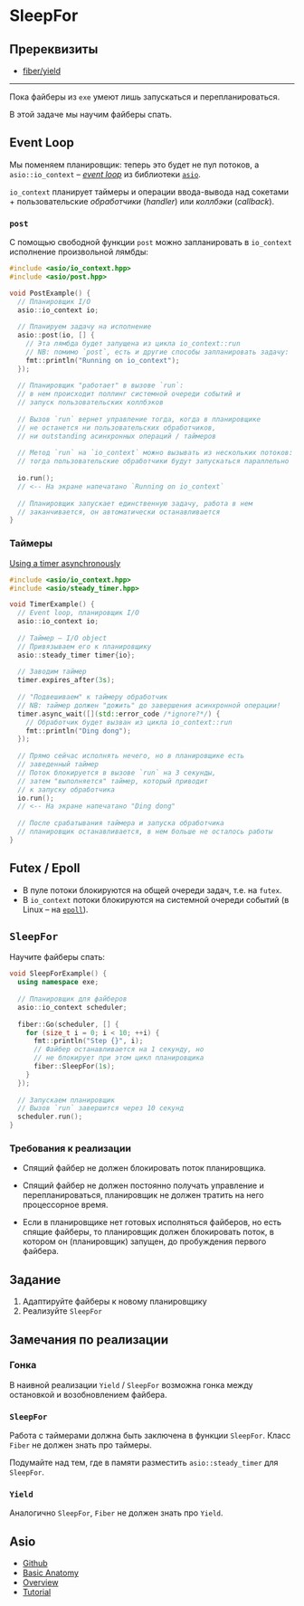 # SleepFor

## Пререквизиты

- [fiber/yield](/tasks/fiber/yield)

---

Пока файберы из `exe` умеют лишь запускаться и перепланироваться. 

В этой задаче мы научим файберы спать.

## Event Loop

Мы поменяем планировщик: теперь это будет не пул потоков, а `asio::io_context` – [_event loop_](http://latentflip.com/loupe/) из библиотеки [`asio`](https://think-async.com/).

`io_context` планирует таймеры и операции ввода-вывода над сокетами + пользовательские _обработчики_ (_handler_) или _коллбэки_ (_callback_).

### `post` 

С помощью свободной функции `post` можно запланировать в `io_context` исполнение произвольной лямбды: 

```cpp
#include <asio/io_context.hpp>
#include <asio/post.hpp>

void PostExample() {
  // Планировщик I/O
  asio::io_context io;
    
  // Планируем задачу на исполнение
  asio::post(io, [] {
    // Эта лямбда будет запущена из цикла io_context::run
    // NB: помимо `post`, есть и другие способы запланировать задачу: `dispatch`, `defer`
    fmt::println("Running on io_context");
  });
  
  // Планировщик "работает" в вызове `run`:
  // в нем происходит поллинг системной очереди событий и 
  // запуск пользовательских коллбэков
  
  // Вызов `run` вернет управление тогда, когда в планировщике
  // не останется ни пользовательских обработчиков, 
  // ни outstanding асинхронных операций / таймеров
  
  // Метод `run` на `io_context` можно вызывать из нескольких потоков: 
  // тогда пользовательские обработчики будут запускаться параллельно
  
  io.run();
  // <-- На экране напечатано `Running on io_context`
  
  // Планировщик запускает единственную задачу, работа в нем 
  // заканчивается, он автоматически останавливается
}
```

### Таймеры

[Using a timer asynchronously](https://think-async.com/Asio/asio-1.22.1/doc/asio/tutorial/tuttimer2.html)

```cpp
#include <asio/io_context.hpp>
#include <asio/steady_timer.hpp>

void TimerExample() {
  // Event loop, планировщик I/O
  asio::io_context io;
  
  // Таймер – I/O object
  // Привязываем его к планировщику
  asio::steady_timer timer{io};
  
  // Заводим таймер
  timer.expires_after(3s);
  
  // "Подвешиваем" к таймеру обработчик
  // NB: таймер должен "дожить" до завершения асинхронной операции!
  timer.async_wait([](std::error_code /*ignore?*/) {
    // Обработчик будет вызван из цикла io_context::run
    fmt::println("Ding dong");
  });
  
  // Прямо сейчас исполнять нечего, но в планировщике есть 
  // заведенный таймер
  // Поток блокируется в вызове `run` на 3 секунды, 
  // затем "выполняется" таймер, который приводит 
  // к запуску обработчика
  io.run();
  // <-- На экране напечатано "Ding dong"
  
  // После срабатывания таймера и запуска обработчика
  // планировщик останавливается, в нем больше не осталось работы
}
```

## Futex / Epoll

- В пуле потоки блокируются на общей очереди задач, т.е. на `futex`.
- В `io_context` потоки блокируются на системной очереди событий (в Linux – на [`epoll`](https://man7.org/linux/man-pages/man7/epoll.7.html)).

## `SleepFor`

Научите файберы спать:

```cpp
void SleepForExample() {
  using namespace exe;
  
  // Планировщик для файберов
  asio::io_context scheduler;
  
  fiber::Go(scheduler, [] {
    for (size_t i = 0; i < 10; ++i) {
      fmt::println("Step {}", i);
      // Файбер останавливается на 1 секунду, но
      // не блокирует при этом цикл планировщика 
      fiber::SleepFor(1s);
    }
  });
  
  // Запускаем планировщик
  // Вызов `run` завершится через 10 секунд
  scheduler.run();
}
```

### Требования к реализации

- Спящий файбер не должен блокировать поток планировщика.

- Спящий файбер не должен постоянно получать управление и перепланироваться, планировщик не должен тратить на него процессорное время.

- Если в планировщике нет готовых исполняться файберов, но есть спящие файберы, то планировщик должен блокировать поток, в котором он (планировщик) запущен, до пробуждения первого файбера.

## Задание

1) Адаптируйте файберы к новому планировщику
2) Реализуйте `SleepFor`

## Замечания по реализации

### Гонка

В наивной реализации `Yield` / `SleepFor` возможна гонка между остановкой и возобновлением файбера.

### `SleepFor`

Работа с таймерами должна быть заключена в функции `SleepFor`. Класс `Fiber` не должен знать про таймеры.

Подумайте над тем, где в памяти разместить `asio::steady_timer` для `SleepFor`.

### `Yield`

Аналогично `SleepFor`, `Fiber` не должен знать про `Yield`.

## Asio

* [Github](https://github.com/chriskohlhoff/asio/)
* [Basic Anatomy](https://think-async.com/Asio/asio-1.22.1/doc/asio/overview/basics.html)
* [Overview](https://think-async.com/Asio/asio-1.22.1/doc/asio/overview.html)
* [Tutorial](https://think-async.com/Asio/asio-1.22.1/doc/asio/tutorial.html)